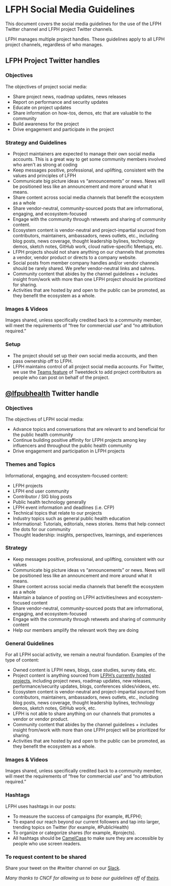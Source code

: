 # LFPH Social Media Guidelines

This document covers the social media guidelines for the use of the LFPH Twitter channel and LFPH project Twitter channels.

LFPH manages multiple project handles. These guidelines apply to all LFPH project channels, regardless of who manages.

## LFPH Project Twitter handles
### Objectives
The objectives of project social media:
* Share project news, roadmap updates, news releases
* Report on performance and security updates
* Educate on project updates
* Share information on how-tos, demos, etc that are valuable to the community
* Build awareness for the project 
* Drive engagement and participate in the project


### Strategy and Guidelines
* Project maintainers are expected to manage their own social media accounts. This is a great way to get some community members involved who aren't as strong at coding
* Keep messages positive, professional, and uplifting, consistent with the values and principles of LFPH
* Communicate big picture ideas vs “announcements” or news. News will be positioned less like an announcement and more around what it means.
* Share content across social media channels that benefit the ecosystem as a whole
* Share vendor-neutral, community-sourced posts that are informational, engaging, and ecosystem-focused
* Engage with the community through retweets and sharing of community content.
* Ecosystem content is vendor-neutral and project-impartial sourced from contributors, maintainers, ambassadors, news outlets, etc., including blog posts, news coverage, thought leadership bylines, technology demos, sketch notes, GitHub work, cloud native-specific Meetups, etc.
* LFPH projects should not share anything on our channels that promotes a vendor, vendor product or directs to a company website. 
* Social posts from member company handles and/or vendor channels should be rarely shared. We prefer vendor-neutral links and sahres.
* Community content that abides by the channel guidelines + includes insight from/work with more than one LFPH project should be prioritized for sharing. 
* Activities that are hosted by and open to the public can be promoted, as they benefit the ecosystem as a whole.


### Images & Videos
Images shared, unless specifically credited back to a community member, will meet the requirements of “free for commercial use” and “no attribution required.”

### Setup

* The project should set up their own social media accounts, and then pass ownership off to LFPH.
* LFPH maintains control of all project social media accounts. For Twitter, we use the [Teams feature](https://help.twitter.com/en/using-twitter/tweetdeck-teams) of Tweetdeck to add project contributors as people who can post on behalf of the project. 

## [@lfpubhealth](https://www.twitter.com/lfpubhealth) Twitter handle
### Objectives
The objectives of LFPH social media:
* Advance topics and conversations that are relevant to and beneficial for the public health community
* Continue building positive affinity for LFPH projects among key influencers and throughout the public health community
* Drive engagement and participation in LFPH projects

### Themes and Topics
Informational, engaging, and ecosystem-focused content:
* LFPH projects
* LFPH end user community
* Contributor / SIG blog posts
* Public health technology generally
* LFPH event information and deadlines (i.e. CFP)
* Technical topics that relate to our projects
* Industry topics such as general public health education
* Informational: Tutorials, editorials, news stories. Items that help connect the dots for our community
* Thought leadership: insights, perspectives, learnings, and experiences 

### Strategy
* Keep messages positive, professional, and uplifting, consistent with our values
* Communicate big picture ideas vs “announcements” or news. News will be positioned less like an announcement and more around what it means.
* Share content across social media channels that benefit the ecosystem as a whole
* Maintain a balance of posting on LFPH activities/news and ecosystem-focused content 
* Share vendor-neutral, community-sourced posts that are informational, engaging, and ecosystem-focused
* Engage with the community through retweets and sharing of community content
* Help our members amplify the relevant work they are doing

### General Guidelines
For all LFPH social activity, we remain a neutral foundation. Examples of the type of content:
* Owned content is LFPH news, blogs, case studies, survey data, etc.
* Project content is anything sourced from [LFPH’s currently hosted projects](https://www.lfph.io/projects/), including project news, roadmap updates, new releases, performance/security updates, blogs, conferences slides/videos, etc.
* Ecosystem content is vendor-neutral and project-impartial sourced from contributors, maintainers, ambassadors, news outlets, etc., including blog posts, news coverage, thought leadership bylines, technology demos, sketch notes, GitHub work, etc.
* LFPH is not able to share anything on our channels that promotes a vendor or vendor product. 
* Community content that abides by the channel guidelines + includes insight from/work with more than one LFPH project will be prioritized for sharing. 
* Activities that are hosted by and open to the public can be promoted, as they benefit the ecosystem as a whole. 

### Images & Videos
Images shared, unless specifically credited back to a community member, will meet the requirements of “free for commercial use” and “no attribution required.”

### Hashtags
LFPH uses hashtags in our posts:
* To measure the success of campaigns (for example, #LFPH);
* To expand our reach beyond our current followers and tap into larger, trending topics on Twitter (for example, #PublicHealth)
* To organize or categorize shares (for example, #projects).
* All hashtags should be [CamelCase](https://en.wikipedia.org/wiki/Camel_case) to make sure they are accessible by people who use screen readers. 

### To request content to be shared
Share your tweet on the #twitter channel on our [Slack](https://slack.lpfh.io).

*Many thanks to CNCF for allowing us to base our guidelines off of [theirs](https://github.com/cncf/foundation/blob/master/social-guidelines.md?plain=1).*
